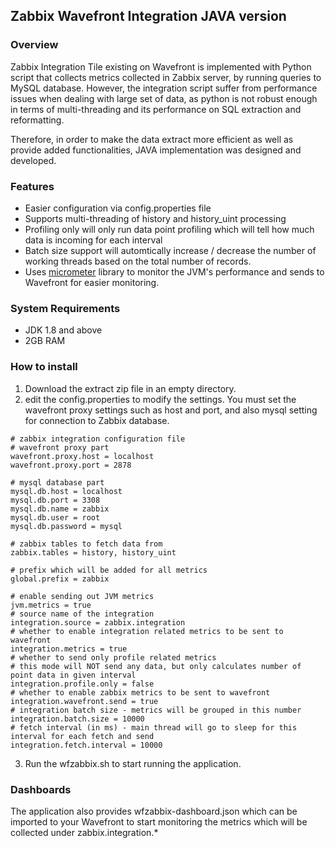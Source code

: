 ## Zabbix Wavefront Integration JAVA version
### Overview
Zabbix Integration Tile existing on Wavefront is implemented with Python script that collects metrics collected in Zabbix server, by running queries to MySQL database. However, the integration script suffer from performance issues when dealing with large set of data, as python is not robust enough in terms of multi-threading and its performance on SQL extraction and reformatting.

Therefore, in order to make the data extract more efficient as well as provide added functionalities, JAVA implementation was designed and developed.
### Features
- Easier configuration via config.properties file
- Supports multi-threading of history and history_uint processing
- Profiling only will only run data point profiling which will tell how much data is incoming for each interval
- Batch size support will automtically increase / decrease the number of working threads based on the total number of records.
- Uses [micrometer](http://micrometer.io) library to monitor the JVM's performance and sends to Wavefront for easier monitoring.
### System Requirements
- JDK 1.8 and above
- 2GB RAM
### How to install
1. Download the extract zip file in an empty directory.
2. edit the config.properties to modify the settings. You must set the wavefront proxy settings such as host and port, and also mysql setting for connection to Zabbix database.
```
# zabbix integration configuration file
# wavefront proxy part
wavefront.proxy.host = localhost
wavefront.proxy.port = 2878

# mysql database part
mysql.db.host = localhost
mysql.db.port = 3308
mysql.db.name = zabbix
mysql.db.user = root
mysql.db.password = mysql

# zabbix tables to fetch data from
zabbix.tables = history, history_uint

# prefix which will be added for all metrics
global.prefix = zabbix

# enable sending out JVM metrics
jvm.metrics = true
# source name of the integration
integration.source = zabbix.integration
# whether to enable integration related metrics to be sent to wavefront
integration.metrics = true
# whether to send only profile related metrics
# this mode will NOT send any data, but only calculates number of point data in given interval
integration.profile.only = false
# whether to enable zabbix metrics to be sent to wavefront
integration.wavefront.send = true
# integration batch size - metrics will be grouped in this number
integration.batch.size = 10000
# fetch interval (in ms) - main thread will go to sleep for this interval for each fetch and send
integration.fetch.interval = 10000
```
3. Run the wfzabbix.sh to start running the application.
### Dashboards
The application also provides wfzabbix-dashboard.json which can be imported to your Wavefront to start monitoring the metrics which will be collected under zabbix.integration.*

